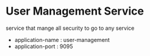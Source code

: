 # User Management Service
service that mange all security to go to any service
* application-name : user-management
* application-port : 9095